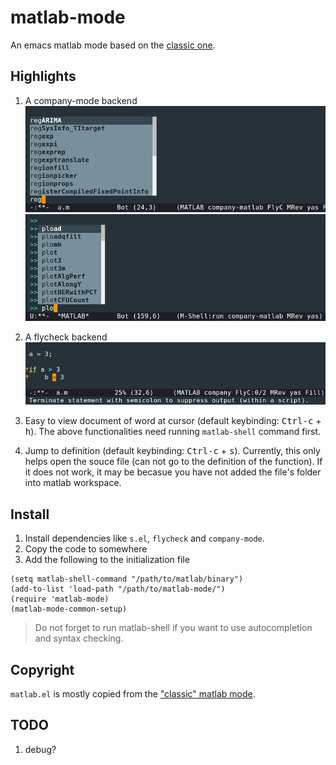 # matlab-mode

An emacs matlab mode based on the [classic one](http://matlab-emacs.sourceforge.net/).

## Highlights

1. A company-mode backend
![company-file](./image/file.png)
![company-shell](./image/shell.png)

2. A flycheck backend
![demo](./image/flycheck-demo.png)

3. Easy to view document of word at cursor (default keybinding: <kbd>Ctrl-c</kbd> + <kbd>h</kbd>).
The above functionalities need running ```matlab-shell``` command first.

4. Jump to definition (default keybinding: <kbd>Ctrl-c</kbd> + <kbd>s</kbd>).
Currently, this only helps open the souce file (can not go to the definition of the function).
If it does not work, it may be becasue you have not added the file's folder into matlab workspace.

## Install

1. Install dependencies like ```s.el```, ```flycheck``` and ```company-mode```.
2. Copy the code to somewhere
3. Add the following to the initialization file

```elisp
(setq matlab-shell-command "/path/to/matlab/binary")
(add-to-list 'load-path "/path/to/matlab-mode/")
(require 'matlab-mode)
(matlab-mode-common-setup)
```

> Do not forget to run matlab-shell if you want to use autocompletion and syntax checking.

## Copyright

```matlab.el``` is mostly copied from the ["classic" matlab mode](http://matlab-emacs.sourceforge.net/).

## TODO

1. debug?
